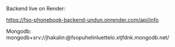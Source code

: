 Backend live on Render:

https://fso-phonebook-backend-undun.onrender.com/api/info

Mongodb:
mongodb+srv://jhakalin:<password>@fsopuhelinluettelo.xtjfdnk.mongodb.net/